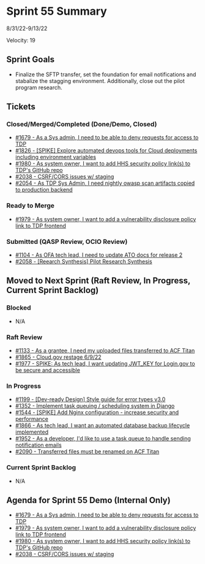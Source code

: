 # Sprint 55 Summary
8/31/22-9/13/22

Velocity: 19
## Sprint Goals
* Finalize the SFTP transfer, set the foundation for email notifications and stabalize the stagging environment. Additionally, close out the pilot program research.
 
 

## Tickets
### Closed/Merged/Completed (Done/Demo, Closed)
* [#1679 - As a Sys admin, I need to be able to deny requests for access to TDP](https://github.com/raft-tech/TANF-app/issues/1679)
* [#1826 - [SPIKE] Explore automated devops tools for Cloud deployments including environment variables](https://github.com/raft-tech/TANF-app/issues/1826)
* [#1980 - As system owner, I want to add HHS security policy link(s) to TDP's GitHub repo](https://github.com/raft-tech/TANF-app/issues/1980)
* [#2038 - CSRF/CORS issues w/ staging](https://github.com/raft-tech/TANF-app/issues/2038)
* [#2054 - As TDP Sys Admin, I need nightly owasp scan artifacts copied to production backend](https://github.com/raft-tech/TANF-app/issues/2054)



### Ready to Merge
* [#1979 - As system owner, I want to add a vulnerability disclosure policy link to TDP frontend](https://github.com/raft-tech/TANF-app/issues/1979)


### Submitted (QASP Review, OCIO Review)
* [#1104 - As OFA tech lead, I need to update ATO docs for release 2](https://github.com/raft-tech/TANF-app/issues/1104)
* [#2058 - [Reearch Synthesis] Pilot Research Synthesis](https://github.com/raft-tech/TANF-app/issues/2058)


## Moved to Next Sprint (Raft Review, In Progress, Current Sprint Backlog)

### Blocked
* N/A

### Raft Review
* [#1133 - As a grantee, I need my uploaded files transferred to ACF Titan](https://github.com/raft-tech/TANF-app/issues/1133)
* [#1865 - Cloud.gov restage 6/9/22](https://github.com/raft-tech/TANF-app/issues/1865)
* [#1977 - SPIKE: As tech lead, I want updating JWT_KEY for Login.gov to be secure and accessible](https://github.com/raft-tech/TANF-app/issues/1977)


### In Progress
* [#1199 - [Dev-ready Design] Style guide for error types v3.0](https://github.com/raft-tech/TANF-app/issues/1199)
* [#1352 - Implement task queuing / scheduling system in Django](https://github.com/raft-tech/TANF-app/issues/1352)
* [#1544 - [SPIKE] Add Nginx configuration - increase security and performance](https://github.com/raft-tech/TANF-app/issues/1544)
* [#1866 - As tech lead, I want an automated database backup lifecycle implemented](https://github.com/raft-tech/TANF-app/issues/1866)
* [#1952 - As a developer, I'd like to use a task queue to handle sending notification emails](https://github.com/raft-tech/TANF-app/issues/2052)
* [#2090 - Transferred files must be renamed on ACF Titan](https://github.com/raft-tech/TANF-app/issues/2090)



### Current Sprint Backlog
* N/A

## Agenda for Sprint 55 Demo (Internal Only)
* [#1679 - As a Sys admin, I need to be able to deny requests for access to TDP](https://github.com/raft-tech/TANF-app/issues/1679)
* [#1979 - As system owner, I want to add a vulnerability disclosure policy link to TDP frontend](https://github.com/raft-tech/TANF-app/issues/1979)
* [#1980 - As system owner, I want to add HHS security policy link(s) to TDP's GitHub repo](https://github.com/raft-tech/TANF-app/issues/1980)
* [#2038 - CSRF/CORS issues w/ staging](https://github.com/raft-tech/TANF-app/issues/2038)
